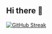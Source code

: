 ## Hi there 👋
[![GitHub Streak](https://streak-stats.demolab.com/?user=denvercoder1&currStreakNum=2FD3EB&fire=pink&sideLabels=F00&date_format=[Y.]n.j)](https://git.io/streak-stats)

<!--
[![Anurag's GitHub stats](https://github-readme-stats-six-gamma-22.vercel.app/api?username=kprociak)](https://github.com/anuraghazra/github-readme-stats)

[![Top Langs](https://github-readme-stats-six-gamma-22.vercel.app/api/top-langs/?username=kprociak&private=true)](https://github.com/anuraghazra/github-readme-stats)
-->
<!--
**kprociak/kprociak** is a ✨ _special_ ✨ repository because its `README.md` (this file) appears on your GitHub profile.

Here are some ideas to get you started:

- 🔭 I’m currently working on ...
- 🌱 I’m currently learning ...
- 👯 I’m looking to collaborate on ...
- 🤔 I’m looking for help with ...
- 💬 Ask me about ...
- 📫 How to reach me: ...
- 😄 Pronouns: ...
- ⚡ Fun fact: ...
-->
